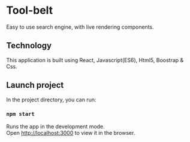 
# Tool-belt
Easy to use search engine, with live rendering components.

## Technology

This application is built using React, Javascript(ES6), Html5, Boostrap & Css.

## Launch project

In the project directory, you can run:

### `npm start`

Runs the app in the development mode.<br>
Open [http://localhost:3000](http://localhost:3000) to view it in the browser.

